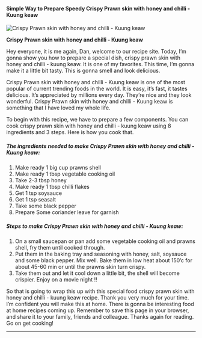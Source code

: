             

#### Simple Way to Prepare Speedy Crispy Prawn skin with honey and chilli - Kuung keaw

![Crispy Prawn skin with honey and chilli - Kuung keaw](https://img-global.cpcdn.com/recipes/31ab68a63d14c6dc/751x532cq70/crispy-prawn-skin-with-honey-and-chilli-kuung-keaw-recipe-main-photo.jpg)

**Crispy Prawn skin with honey and chilli - Kuung keaw**

Hey everyone, it is me again, Dan, welcome to our recipe site. Today, I’m gonna show you how to prepare a special dish, crispy prawn skin with honey and chilli - kuung keaw. It is one of my favorites. This time, I’m gonna make it a little bit tasty. This is gonna smell and look delicious.

Crispy Prawn skin with honey and chilli - Kuung keaw is one of the most popular of current trending foods in the world. It is easy, it’s fast, it tastes delicious. It’s appreciated by millions every day. They’re nice and they look wonderful. Crispy Prawn skin with honey and chilli - Kuung keaw is something that I have loved my whole life.

To begin with this recipe, we have to prepare a few components. You can cook crispy prawn skin with honey and chilli - kuung keaw using 8 ingredients and 3 steps. Here is how you cook that.

##### The ingredients needed to make Crispy Prawn skin with honey and chilli - Kuung keaw:

1.  Make ready 1 big cup prawns shell
2.  Make ready 1 tbsp vegetable cooking oil
3.  Take 2-3 tbsp honey
4.  Make ready 1 tbsp chilli flakes
5.  Get 1 tsp soysauce
6.  Get 1 tsp seasalt
7.  Take some black pepper
8.  Prepare Some coriander leave for garnish

##### Steps to make Crispy Prawn skin with honey and chilli - Kuung keaw:

1.  On a small saucepan or pan add some vegetable cooking oil and prawns shell, fry them until cooked through.
2.  Put them in the baking tray and seasoning with honey, salt, soysauce and some black pepper. Mix well. Bake them in low heat about 150’c for about 45-60 min or until the prawns skin turn crispy.
3.  Take them out and let it cool down a little bit, the shell will become crispier. Enjoy on a movie night !!

So that is going to wrap this up with this special food crispy prawn skin with honey and chilli - kuung keaw recipe. Thank you very much for your time. I’m confident you will make this at home. There is gonna be interesting food at home recipes coming up. Remember to save this page in your browser, and share it to your family, friends and colleague. Thanks again for reading. Go on get cooking!

* * *